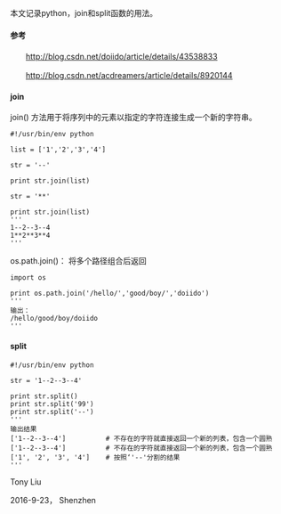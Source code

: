 本文记录python，join和split函数的用法。

#### 参考

　　http://blog.csdn.net/doiido/article/details/43538833

　　http://blog.csdn.net/acdreamers/article/details/8920144

#### join

join() 方法用于将序列中的元素以指定的字符连接生成一个新的字符串。

```
#!/usr/bin/env python

list = ['1','2','3','4']

str = '--'

print str.join(list)

str = '**'

print str.join(list)
'''
1--2--3--4
1**2**3**4
'''
```

os.path.join()：  将多个路径组合后返回

```
import os  

print os.path.join('/hello/','good/boy/','doiido') 
'''
输出：
/hello/good/boy/doiido
'''
```



#### split

```
#!/usr/bin/env python

str = '1--2--3--4'

print str.split()
print str.split('99')
print str.split('--')
'''
输出结果
['1--2--3--4']          # 不存在的字符就直接返回一个新的列表，包含一个圆熟
['1--2--3--4']          # 不存在的字符就直接返回一个新的列表，包含一个圆熟
['1', '2', '3', '4']    # 按照‘'--'分割的结果
'''
```

Tony Liu

2016-9-23， Shenzhen